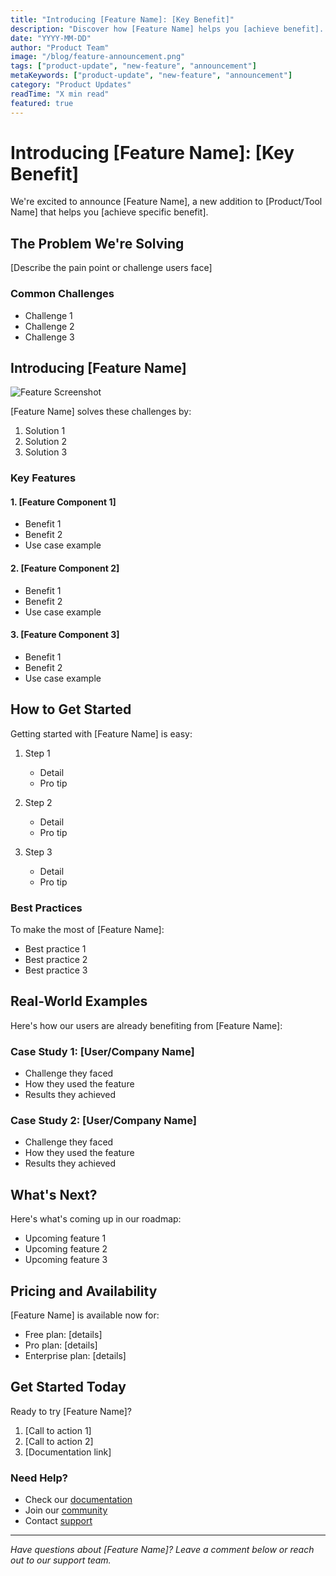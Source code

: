 ```yaml
---
title: "Introducing [Feature Name]: [Key Benefit]"
description: "Discover how [Feature Name] helps you [achieve benefit]. Learn about the latest improvements to [Product/Tool Name]."
date: "YYYY-MM-DD"
author: "Product Team"
image: "/blog/feature-announcement.png"
tags: ["product-update", "new-feature", "announcement"]
metaKeywords: ["product-update", "new-feature", "announcement"]
category: "Product Updates"
readTime: "X min read"
featured: true
---
```


# Introducing [Feature Name]: [Key Benefit]

We're excited to announce [Feature Name], a new addition to [Product/Tool Name] that helps you [achieve specific benefit].

## The Problem We're Solving

[Describe the pain point or challenge users face]

### Common Challenges
- Challenge 1
- Challenge 2
- Challenge 3

## Introducing [Feature Name]

![Feature Screenshot](/images/feature-screenshot.png)

[Feature Name] solves these challenges by:
1. Solution 1
2. Solution 2
3. Solution 3

### Key Features

#### 1. [Feature Component 1]
- Benefit 1
- Benefit 2
- Use case example

#### 2. [Feature Component 2]
- Benefit 1
- Benefit 2
- Use case example

#### 3. [Feature Component 3]
- Benefit 1
- Benefit 2
- Use case example

## How to Get Started

Getting started with [Feature Name] is easy:

1. Step 1
   - Detail
   - Pro tip

2. Step 2
   - Detail
   - Pro tip

3. Step 3
   - Detail
   - Pro tip

### Best Practices

To make the most of [Feature Name]:
- Best practice 1
- Best practice 2
- Best practice 3

## Real-World Examples

Here's how our users are already benefiting from [Feature Name]:

### Case Study 1: [User/Company Name]
- Challenge they faced
- How they used the feature
- Results they achieved

### Case Study 2: [User/Company Name]
- Challenge they faced
- How they used the feature
- Results they achieved

## What's Next?

Here's what's coming up in our roadmap:
- Upcoming feature 1
- Upcoming feature 2
- Upcoming feature 3

## Pricing and Availability

[Feature Name] is available now for:
- Free plan: [details]
- Pro plan: [details]
- Enterprise plan: [details]

## Get Started Today

Ready to try [Feature Name]?
1. [Call to action 1]
2. [Call to action 2]
3. [Documentation link]

### Need Help?

- Check our [documentation](link)
- Join our [community](link)
- Contact [support](link)

---

*Have questions about [Feature Name]? Leave a comment below or reach out to our support team.*
